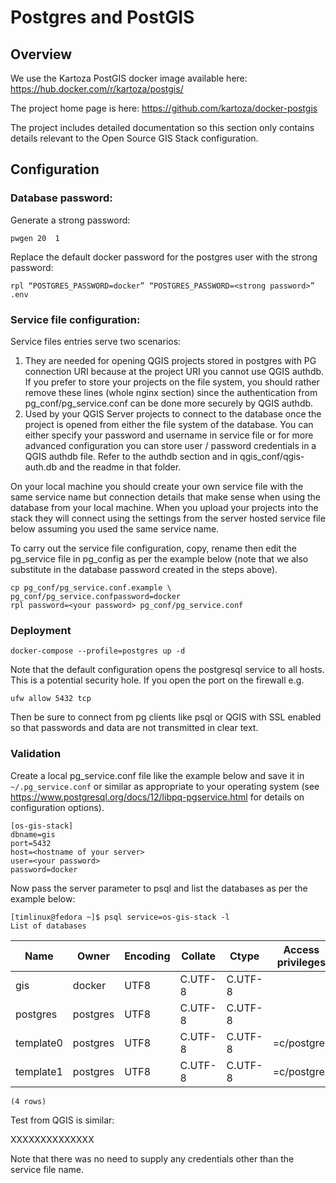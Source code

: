 # Postgres and PostGIS

## Overview

We use the Kartoza PostGIS docker image available here:
https://hub.docker.com/r/kartoza/postgis/ 

The project home page is here: https://github.com/kartoza/docker-postgis

The project includes detailed documentation so this section only contains
details relevant to the Open Source GIS Stack configuration.

## Configuration

### Database password:
Generate a strong password:

``pwgen 20  1``

Replace the default docker password for the postgres user with the strong
password:

```
rpl “POSTGRES_PASSWORD=docker” “POSTGRES_PASSWORD=<strong password>” .env
```

### Service file configuration:

Service files entries serve two scenarios:

1. They are needed for opening QGIS projects stored in postgres with PG
   connection URI because at the project URI you cannot use QGIS authdb. If you
   prefer to store your projects on the file system, you should rather remove
   these lines (whole nginx section) since the authentication from
   pg_conf/pg_service.conf can be done more securely by QGIS authdb.
2. Used by your QGIS Server projects to connect to the database once the
   project is opened from either the file system of the database.  You can
   either specify your password and username in service file or for more advanced
   configuration you can store user / password credentials in a QGIS authdb file.
   Refer to the authdb section and in qgis_conf/qgis-auth.db and the readme in
   that folder.

On your local machine you should create your own service file with the same
service name but connection details that make sense when using the database
from your local machine. When you upload your projects into the stack they will
connect using the settings from the server hosted service file below assuming
you used the same service name.

To carry out the service file configuration, copy, rename then edit the
pg_service file in pg_config as per the example below (note that we also
substitute in the database password created in the steps above).

```
cp pg_conf/pg_service.conf.example \ pg_conf/pg_service.confpassword=docker 
rpl password=<your password> pg_conf/pg_service.conf
```

### Deployment

```
docker-compose --profile=postgres up -d
```

Note that the default configuration opens the postgresql service to all hosts.
This is a potential security hole. If you open the port on the firewall e.g.

```
ufw allow 5432 tcp
```

Then be sure to connect from pg clients like psql or QGIS with SSL enabled so
that passwords and data are not transmitted in clear text.

### Validation

Create a local pg_service.conf file like the example below and save it in
``~/.pg_service.conf`` or similar as appropriate to your operating system (see
https://www.postgresql.org/docs/12/libpq-pgservice.html for details on
configuration options).

```
[os-gis-stack]
dbname=gis
port=5432
host=<hostname of your server>
user=<your password>
password=docker
```

Now pass the server parameter to psql and list the databases as per the example
below:


```
[timlinux@fedora ~]$ psql service=os-gis-stack -l
List of databases
```

   Name    |  Owner   | Encoding | Collate |  Ctype  |   Access privileges   
-----------|---------|----------|---------|---------|-----------------------
 gis       | docker   | UTF8     | C.UTF-8 | C.UTF-8 | 
 postgres  | postgres | UTF8     | C.UTF-8 | C.UTF-8 | 
 template0 | postgres | UTF8     | C.UTF-8 | C.UTF-8 | =c/postgres          |
 template1 | postgres | UTF8     | C.UTF-8 | C.UTF-8 | =c/postgres          |

``(4 rows)``

Test from QGIS is similar:

XXXXXXXXXXXXXX


Note that there was no need to supply any credentials other than the service file name.


